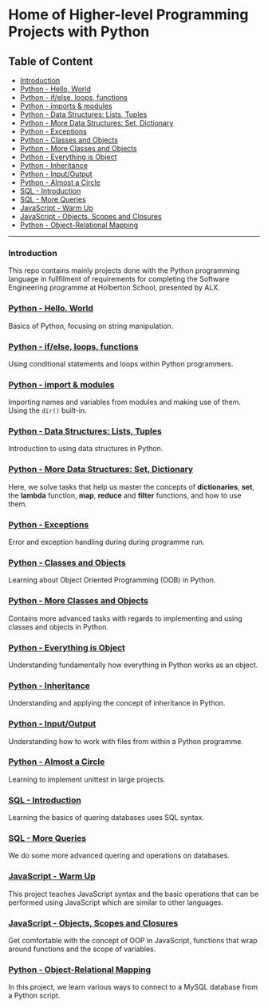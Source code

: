 # Home of Higher-level Programming Projects with Python

## Table of Content

- <a href="#intro">Introduction</a>
- <a href="#hello">Python - Hello, World</a>
- <a href="#conditionals">Python - if/else, loops, functions</a>
- <a href="#imports">Python - imports & modules</a>
- <a href="#data">Python - Data Structures: Lists, Tuples</a>
- <a href="#more_data">Python - More Data Structures: Set, Dictionary</a>
- <a href="#exception">Python - Exceptions</a>
- <a href="#classes">Python - Classes and Objects</a>
- <a href="#more_classes">Python - More Classes and Objects</a>
- <a href="#objects">Python - Everything is Object</a>
- <a href="#inheritance">Python - Inheritance</a>
- <a href="#inout">Python - Input/Output</a>
- <a href="#circle">Python - Almost a Circle</a>
- <a href="#sql">SQL - Introduction</a>
- <a href="#moresql">SQL - More Queries</a>
- <a href="#js">JavaScript - Warm Up</a>
- <a href="#more_js">JavaScript - Objects, Scopes and Closures</a>
- <a href="#orm">Python - Object-Relational Mapping</a>

---

### Introduction

<a id="intro"></a>
This repo contains mainly projects done with the Python programming language in
fullfilment of requirements for completing the Software Engineering programme
at Holberton School, presented by ALX.

### [Python - Hello, World](https://github.com/chee-zaram/alx-higher_level_programming/tree/main/0x00-python-hello_world)

<a id="hello"></a>
Basics of Python, focusing on string manipulation.

### [Python - if/else, loops, functions](https://github.com/chee-zaram/alx-higher_level_programming/tree/main/0x01-python-if_else_loops_functions)

<a id="conditionals"></a>
Using conditional statements and loops within Python programmers.

### [Python - import & modules](https://github.com/chee-zaram/alx-higher_level_programming/tree/main/0x02-python-import_modules)

<a id="imports"></a>
Importing names and variables from modules and making use of them. Using the `dir()` built-in.

### [Python - Data Structures: Lists, Tuples](https://github.com/chee-zaram/alx-higher_level_programming/tree/main/0x03-python-data_structures)

<a id="data"></a>
Introduction to using data structures in Python.

### [Python - More Data Structures: Set, Dictionary](https://github.com/chee-zaram/alx-higher_level_programming/tree/main/0x04-python-more_data_structures)

<a id="more_data"></a>
Here, we solve tasks that help us master the concepts of **dictionaries**, **set**, the **lambda** function, **map**, **reduce** and **filter** functions, and how to use them.

### [Python - Exceptions](https://github.com/chee-zaram/alx-higher_level_programming/tree/main/0x05-python-exceptions)

<a id="exception"></a>
Error and exception handling during during programme run.

### [Python - Classes and Objects](https://github.com/chee-zaram/alx-higher_level_programming/tree/main/0x06-python-classes)

<a id="classes"></a>
Learning about Object Oriented Programming (OOB) in Python.

### [Python - More Classes and Objects](https://github.com/chee-zaram/alx-higher_level_programming/tree/main/0x08-python-more_classes)

<a id="more_classes"></a>
Contains more advanced tasks with regards to implementing and using classes and objects in Python.

### [Python - Everything is Object](https://github.com/chee-zaram/alx-higher_level_programming/tree/main/0x09-python-everything_is_object)

<a id="objects"></a>
Understanding fundamentally how everything in Python works as an object.

### [Python - Inheritance](https://github.com/chee-zaram/alx-higher_level_programming/tree/main/0x0A-python-inheritance)

<a id="inheritance"></a>
Understanding and applying the concept of inheritance in Python.

### [Python - Input/Output](https://github.com/chee-zaram/alx-higher_level_programming/tree/main/0x0B-python-input_output)

<a id="inout"></a>
Understanding how to work with files from within a Python programme.

### [Python - Almost a Circle](https://github.com/chee-zaram/alx-higher_level_programming/tree/main/0x0C-python-almost_a_circle)

<a id="circle"></a>
Learning to implement unittest in large projects.

### [SQL - Introduction](https://github.com/chee-zaram/alx-higher_level_programming/tree/main/0x0D-SQL_introduction)

<a id="sql"></a>
Learning the basics of quering databases uses SQL syntax.

### [SQL - More Queries](https://github.com/chee-zaram/alx-higher_level_programming/tree/main/0x0E-SQL_more_queries)

<a id="moresql"></a>
We do some more advanced quering and operations on databases.

### [JavaScript - Warm Up](https://github.com/chee-zaram/alx-higher_level_programming/tree/main/0x12-javascript-warm_up)

<a id="js"></a>
This project teaches JavaScript syntax and the basic operations that can be performed
using JavaScript which are similar to other languages.

### [JavaScript - Objects, Scopes and Closures](https://github.com/chee-zaram/alx-higher_level_programming/tree/main/0x13-javascript_objects_scopes_closures)

<a id="more_js"></a>
Get comfortable with the concept of OOP in JavaScript, functions that wrap around functions
and the scope of variables.

### [Python - Object-Relational Mapping](https://github.com/chee-zaram/alx-higher_level_programming/tree/main/0x0F-python-object_relational_mapping)

<a id="orm"></a>
In this project, we learn various ways to connect to a MySQL database from a Python script.
